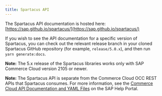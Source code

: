```yaml
---
title: Spartacus API
---
```


The Spartacus API documentation is hosted here: [https://sap.github.io/spartacus/](https://sap.github.io/spartacus/)

If you wish to see the API documentation for a specific version of Spartacus, you can check out the relevant release branch in your cloned Spartacus GitHub repository (for example, `release/5.0.x`), and then run `yarn generate:docs`.

**Note:** The 5.x release of the Spartacus libraries works only with SAP Commerce Cloud version 2105 or newer.

**Note:** The Spartacus API is separate from the Commerce Cloud OCC REST APIs that Spartacus consumes. For more information, see the [Commerce Cloud API Documentation and YAML Files](https://help.sap.com/viewer/c5613bd3cc9942efb74d017b40eb0892/latest/en-US/18caa4b5c32c4bcf8b38c6260c0f30e8.html) on the SAP Help Portal.
